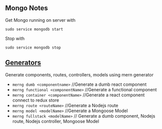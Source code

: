 

## Mongo Notes

Get Mongo running on server with
```
sudo service mongodb start
```
Stop with
```
sudo service mongodb stop
```

## [Generators](https://www.npmjs.com/package/mern-cli)
Generate components, routes, controllers, models using mern generator

- `merng dumb <componentname>` //Generate a dumb react component
- `merng functional <componentName>` //Generate a functional component
- `merng container <componentName>` //Generate a react component connect to redux store
- `merng route <routeName>`	//Generate a Nodejs route
- `merng model <modelName>`	//Generate a Mongoose Model
- `merng fullstack <modelName>`	// Generate a dumb component, Nodejs route, Nodejs controller, Mongoose Model
